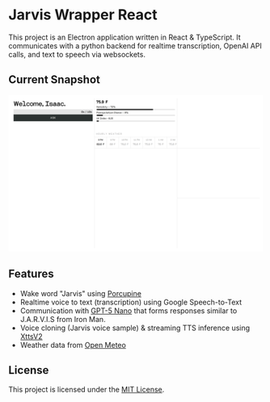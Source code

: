 # Jarvis Wrapper React

This project is an Electron application written in React & TypeScript. It communicates with a python backend for realtime transcription, OpenAI API calls, and text to speech via websockets.

## Current Snapshot
![Alt text for the image](./snapshots/snapshot-8-15-2025.png "Latest Snapshot")

## Features

- Wake word "Jarvis" using [Porcupine](https://github.com/Picovoice/porcupine)
- Realtime voice to text (transcription) using Google Speech-to-Text
- Communication with [GPT-5 Nano](https://platform.openai.com/docs/models/gpt-5-nano) that forms responses similar to J.A.R.V.I.S from Iron Man.
- Voice cloning (Jarvis voice sample) & streaming TTS inference using [XttsV2](https://github.com/coqui-ai/TTS)
- Weather data from [Open Meteo](https://open-meteo.com/)

## License

This project is licensed under the [MIT License](LICENSE).